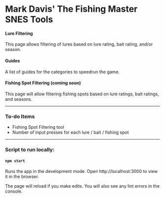 # Mark Davis' The Fishing Master SNES Tools

#### Lure Filtering

This page allows filtering of lures based on lure rating, bait rating, and/or season.

#### Guides

A list of guides for the categories to speedrun the game.

#### Fishing Spot Filtering (coming soon)

This page will allow filtering fishing spots based on lure ratings, bait ratings, and seasons.

---

### To-do Items

- Fishing Spot Filtering tool
- Number of input presses for each lure / bait / fishing spot

---

### Script to run locally:

#### `npm start`

Runs the app in the development mode.
Open http://localhost:3000 to view it in the browser.

The page will reload if you make edits.
You will also see any lint errors in the console.
